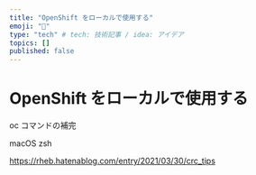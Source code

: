 ```yaml
---
title: "OpenShift をローカルで使用する"
emoji: "👻"
type: "tech" # tech: 技術記事 / idea: アイデア
topics: []
published: false
---
```

# OpenShift をローカルで使用する


oc コマンドの補完

macOS
zsh


https://rheb.hatenablog.com/entry/2021/03/30/crc_tips
